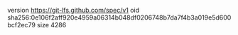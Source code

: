 version https://git-lfs.github.com/spec/v1
oid sha256:0e106f2aff920e4959a06314b048df0206748b7da7f4b3a019e5d600bcf2ec79
size 4286
